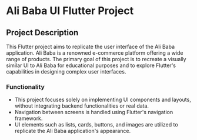 

# Ali Baba UI Flutter Project

## Project Description
This Flutter project aims to replicate the user interface of the Ali Baba application. Ali Baba is a renowned e-commerce platform offering a wide range of products. The primary goal of this project is to recreate a visually similar UI to Ali Baba for educational purposes and to explore Flutter's capabilities in designing complex user interfaces.

### Functionality
- This project focuses solely on implementing UI components and layouts, without integrating backend functionalities or real data.
- Navigation between screens is handled using Flutter's navigation framework.
- UI elements such as lists, cards, buttons, and images are utilized to replicate the Ali Baba application's appearance.



